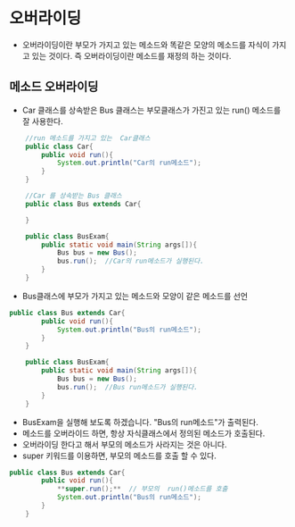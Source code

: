 # 오버라이딩  

* 오버라이딩이란 부모가 가지고 있는 메소드와 똑같은 모양의 메소드를 자식이 가지고 있는 것이다. 즉 오버라이딩이란 메소드를 재정의 하는 것이다.  

## 메소드 오버라이딩
* Car 클래스를 상속받은 Bus 클래스는 부모클래스가 가진고 있는 run() 메소드를 잘 사용한다.
```java
    //run 메소드를 가지고 있는  Car클래스 
    public class Car{
        public void run(){
            System.out.println("Car의 run메소드");
        }
    }

    //Car 를 상속받는 Bus 클래스 
    public class Bus extends Car{

    }

    public class BusExam{
        public static void main(String args[]){
            Bus bus = new Bus();
            bus.run();  //Car의 run메소드가 실행된다. 
        }
    }
```

* Bus클래스에 부모가 가지고 있는 메소드와 모양이 같은 메소드를 선언
```java 
public class Bus extends Car{
        public void run(){
            System.out.println("Bus의 run메소드");
        }
    }

    public class BusExam{
        public static void main(String args[]){
            Bus bus = new Bus();
            bus.run();  //Bus run메소드가 실행된다. 
        }
    }
```
* BusExam을 실행해 보도록 하겠습니다. "Bus의 run메소드"가 출력된다.
* 메소드를 오버라이드 하면, 항상 자식클래스에서 정의된 메소드가 호출된다.
* 오버라이딩 한다고 해서 부모의 메소드가 사라지는 것은 아니다.
* super 키워드를 이용하면, 부모의 메소드를 호출 할 수 있다.

```java 
public class Bus extends Car{
        public void run(){
            **super.run();**  // 부모의  run()메소드를 호출 
            System.out.println("Bus의 run메소드");
        }
    }
```
